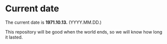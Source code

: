 # Current date

The current date is **1971.10.13.** (YYYY.MM.DD.)

This repository will be good when the world ends, so we will know how long it lasted.